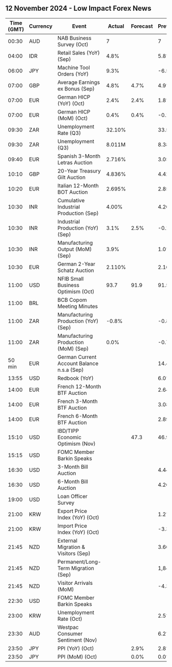 ## 12 November 2024 - Low Impact Forex News

| Time (GMT) | Currency | Event | Actual | Forecast | Previous |
|------|----------|-------|--------|----------|----------|
| 00:30 | AUD | NAB Business Survey (Oct) | 7 |  | 7 |
| 04:00 | IDR | Retail Sales (YoY) (Sep) | 4.8% |  | 5.8% |
| 06:00 | JPY | Machine Tool Orders (YoY) | 9.3% |  | -6.5% |
| 07:00 | GBP | Average Earnings ex Bonus (Sep) | 4.8% | 4.7% | 4.9% |
| 07:00 | EUR | German HICP (YoY) (Oct) | 2.4% | 2.4% | 1.8% |
| 07:00 | EUR | German HICP (MoM) (Oct) | 0.4% | 0.4% | -0.1% |
| 09:30 | ZAR | Unemployment Rate (Q3) | 32.10% |  | 33.50% |
| 09:30 | ZAR | Unemployment (Q3) | 8.011M |  | 8.384M |
| 09:40 | EUR | Spanish 3-Month Letras Auction | 2.716% |  | 3.054% |
| 10:10 | GBP | 20-Year Treasury Gilt Auction | 4.836% |  | 4.421% |
| 10:20 | EUR | Italian 12-Month BOT Auction | 2.695% |  | 2.859% |
| 10:30 | INR | Cumulative Industrial Production (Sep) | 4.00% |  | 4.20% |
| 10:30 | INR | Industrial Production (YoY) (Sep) | 3.1% | 2.5% | -0.1% |
| 10:30 | INR | Manufacturing Output (MoM) (Sep) | 3.9% |  | 1.0% |
| 10:30 | EUR | German 2-Year Schatz Auction | 2.110% |  | 2.160% |
| 11:00 | USD | NFIB Small Business Optimism (Oct) | 93.7 | 91.9 | 91.5 |
| 11:00 | BRL | BCB Copom Meeting Minutes |  |  |  |
| 11:00 | ZAR | Manufacturing Production (YoY) (Sep) | -0.8% |  | -0.8% |
| 11:00 | ZAR | Manufacturing Production (MoM) (Sep) | 0.0% |  | -0.7% |
| 50 min | EUR | German Current Account Balance n.s.a (Sep) |  |  | 14.4B |
| 13:55 | USD | Redbook (YoY) |  |  | 6.0% |
| 14:00 | EUR | French 12-Month BTF Auction |  |  | 2.647% |
| 14:00 | EUR | French 3-Month BTF Auction |  |  | 3.085% |
| 14:00 | EUR | French 6-Month BTF Auction |  |  | 2.892% |
| 15:10 | USD | IBD/TIPP Economic Optimism (Nov) |  | 47.3 | 46.9 |
| 15:15 | USD | FOMC Member Barkin Speaks |  |  |  |
| 16:30 | USD | 3-Month Bill Auction |  |  | 4.440% |
| 16:30 | USD | 6-Month Bill Auction |  |  | 4.260% |
| 19:00 | USD | Loan Officer Survey |  |  |  |
| 21:00 | KRW | Export Price Index (YoY) (Oct) |  |  | 1.2% |
| 21:00 | KRW | Import Price Index (YoY) (Oct) |  |  | -3.3% |
| 21:45 | NZD | External Migration & Visitors (Sep) |  |  | 3.60% |
| 21:45 | NZD | Permanent/Long-Term Migration (Sep) |  |  | 1,840 |
| 21:45 | NZD | Visitor Arrivals (MoM) |  |  | -4.3% |
| 22:30 | USD | FOMC Member Barkin Speaks |  |  |  |
| 23:00 | KRW | Unemployment Rate (Oct) |  |  | 2.5% |
| 23:30 | AUD | Westpac Consumer Sentiment (Nov) |  |  | 6.2% |
| 23:50 | JPY | PPI (YoY) (Oct) |  | 2.9% | 2.8% |
| 23:50 | JPY | PPI (MoM) (Oct) |  | 0.0% | 0.0% |
